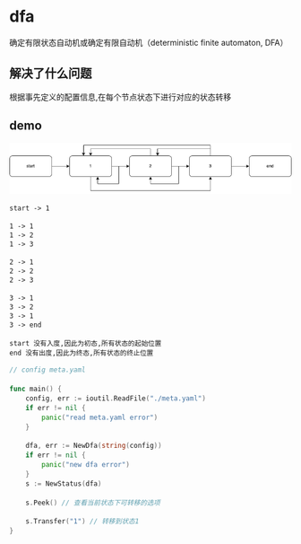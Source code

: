 # dfa

确定有限状态自动机或确定有限自动机（deterministic finite automaton, DFA）

## 解决了什么问题
根据事先定义的配置信息,在每个节点状态下进行对应的状态转移


## demo

![dfa](dfa.png)

```
start -> 1

1 -> 1 
1 -> 2
1 -> 3

2 -> 1
2 -> 2
2 -> 3

3 -> 1 
3 -> 2 
3 -> 1
3 -> end

start 没有入度,因此为初态,所有状态的起始位置
end 没有出度,因此为终态,所有状态的终止位置
```
```go
// config meta.yaml 

func main() {
	config, err := ioutil.ReadFile("./meta.yaml")
	if err != nil {
		panic("read meta.yaml error")
	}

	dfa, err := NewDfa(string(config))
	if err != nil {
		panic("new dfa error")
	}
	s := NewStatus(dfa)

	s.Peek() // 查看当前状态下可转移的选项
	
	s.Transfer("1") // 转移到状态1
}

```
